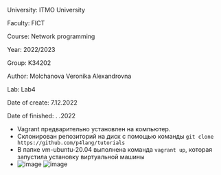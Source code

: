 University: ITMO University

Faculty: FICT

Course: Network programming

Year: 2022/2023

Group: K34202

Author: Molchanova Veronika Alexandrovna

Lab: Lab4

Date of create: 7.12.2022

Date of finished: . .2022

+ Vagrant предварительно установлен на компьютер. 
+ Склонирован репозиторий на диск с помощью команды `git clone https://github.com/p4lang/tutorials`
+ В папке vm-ubuntu-20.04 выполнена команда `vagrant up`, которая запустила установку виртуальной машины
+ ![image](https://user-images.githubusercontent.com/90505004/208214846-d7081861-b6ee-446f-976d-d0e92025e7ca.png)
![image](https://user-images.githubusercontent.com/90505004/208272459-030c4ff8-b192-4e3c-9640-33ea9841c395.png)
